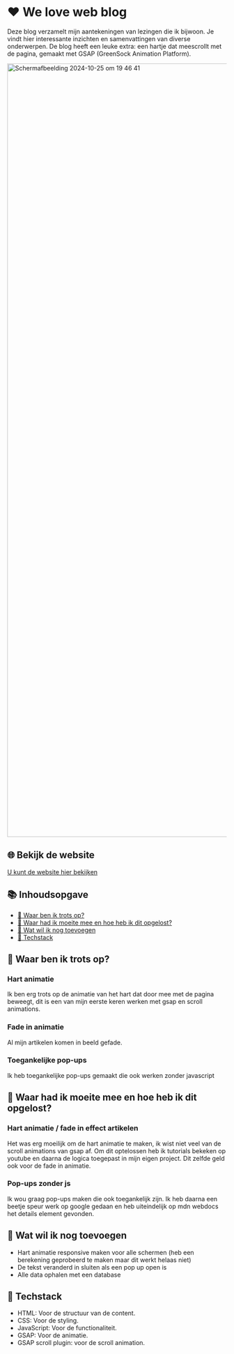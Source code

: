 # ❤️ We love web blog 
Deze blog verzamelt mijn aantekeningen van lezingen die ik bijwoon. Je vindt hier interessante inzichten en samenvattingen van diverse onderwerpen. De blog heeft een leuke extra: een hartje dat meescrollt met de pagina, gemaakt met GSAP (GreenSock Animation Platform).

<img width="1775" alt="Scherm­afbeelding 2024-10-25 om 19 46 41" src="https://github.com/user-attachments/assets/03601783-b023-4a34-b00a-fae63dcd0829">

## 🌐 Bekijk de website
<a href="https://we-love-web-blog.onrender.com/">U kunt de website hier bekijken</a>

## 📚 Inhoudsopgave
* [🌟 Waar ben ik trots op?](#-waar-ben-ik-trots-op)
* [🤔 Waar had ik moeite mee en hoe heb ik dit opgelost?](#-waar-had-ik-moeite-mee-en-hoe-heb-ik-dit-opgelost)
* [🎯 Wat wil ik nog toevoegen](#-wat-wil-ik-nog-toevoegen)
* [📡 Techstack](#-techstack)

## 🌟 Waar ben ik trots op?
### Hart animatie
Ik ben erg trots op de animatie van het hart dat door mee met de pagina beweegt, dit is een van mijn eerste keren werken met gsap en scroll animations.

### Fade in animatie
Al mijn artikelen komen in beeld gefade. 

### Toegankelijke pop-ups
Ik heb toegankelijke pop-ups gemaakt die ook werken zonder javascript

## 🤔 Waar had ik moeite mee en hoe heb ik dit opgelost?

### Hart animatie / fade in effect artikelen
Het was erg moeilijk om de hart animatie te maken, ik wist niet veel van de scroll animations van gsap af. Om dit optelossen heb ik tutorials bekeken op youtube en daarna de logica toegepast in mijn eigen project. Dit zelfde geld ook voor de fade in animatie.

### Pop-ups zonder js
Ik wou graag pop-ups maken die ook toegankelijk zijn. Ik heb daarna een beetje speur werk op google gedaan en heb uiteindelijk op mdn webdocs het details element gevonden.

## 🎯 Wat wil ik nog toevoegen
- Hart animatie responsive maken voor alle schermen (heb een berekening geprobeerd te maken maar dit werkt helaas niet)
- De tekst veranderd in sluiten als een pop up open is
- Alle data ophalen met een database

## 📡 Techstack
- HTML: Voor de structuur van de content.
- CSS: Voor de styling.
- JavaScript: Voor de functionaliteit.
- GSAP: Voor de animatie.
- GSAP scroll plugin: voor de scroll animation.
        
